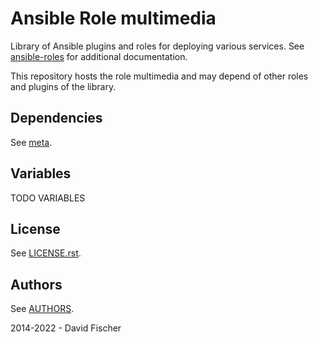 # Ansible Role multimedia

Library of Ansible plugins and roles for deploying various services.
See [ansible-roles](https://github.com/davidfischer-ch/ansible-roles) for additional documentation.

This repository hosts the role multimedia and may depend of other roles and plugins of the library.

## Dependencies

See [meta](meta/main.yml).

## Variables

TODO VARIABLES

## License

See [LICENSE.rst](LICENSE.rst).

## Authors

See [AUTHORS](AUTHORS).

2014-2022 - David Fischer
